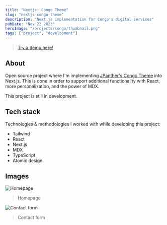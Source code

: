 ```yaml
---
title: "Nextjs: Congo Theme"
slug: "nextjs-congo-theme"
description: "Next.js implementation for Congo's digital services"
pubDate: "Nov 22 2023"
heroImage: "/projects/congo/thumbnail.png"
tags: ["project", "development"]
---
```


> [Try a demo here!](https://next-theme-congo.vercel.app/)

## About 

Open source project where I'm implementing [JPanther's Congo Theme](https://github.com/jpanther/congo) into Next.js. This is done in order to support additional functionality with React, more personalization, and the power of MDX.

This project is still in development.

## Tech stack

Technologies & methodologies I worked with while developing this project:

- Tailwind
- React
- Next.js
- MDX
- TypeScript
- Atomic design

## Images

![Homepage](/projects/congo/congo-home.png)

> Homepage

![Contact form](/projects/congo/congo-contacto.png)

> Contact form
